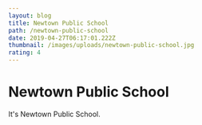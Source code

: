 ```yaml
---
layout: blog
title: Newtown Public School
path: /newtown-public-school
date: 2019-04-27T06:17:01.222Z
thumbnail: /images/uploads/newtown-public-school.jpg
rating: 4
---
```

# Newtown Public School

It's Newtown Public School.
